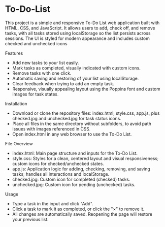 # To-Do-List
This project is a simple and responsive To-Do List web application built with HTML, CSS, and JavaScript. It allows users to add, check off, and remove tasks, with all tasks stored using localStorage so the list persists across sessions. The UI is styled for modern appearance and includes custom checked and unchecked icons

Features
* Add new tasks to your list easily.
* Mark tasks as completed, visually indicated with custom icons.
* Remove tasks with one click.
* Automatic saving and restoring of your list using localStorage.
* Clear feedback when trying to add an empty task.
* Responsive, visually appealing layout using the Poppins font and custom images for task states.

Installation
* Download or clone the repository files: index.html, style.css, app.js, plus checked.jpg and unchecked.jpg for task status icons.
* Place all files in the same directory without subfolders, to avoid path issues with images referenced in CSS.
* Open index.html in any web browser to use the To-Do List.

File Overview
* index.html: Main page structure and inputs for the To-Do List.
* style.css: Styles for a clean, centered layout and visual responsiveness; custom icons for checked/unchecked states.
* app.js: Application logic for adding, checking, removing, and saving tasks; handles all interactions and localStorage.
* checked.jpg: Custom icon for completed (checked) tasks.
* unchecked.jpg: Custom icon for pending (unchecked) tasks.

Usage
* Type a task in the input and click "Add".
* Click a task to mark it as completed, or click the "×" to remove it.
* All changes are automatically saved. Reopening the page will restore your previous list.
